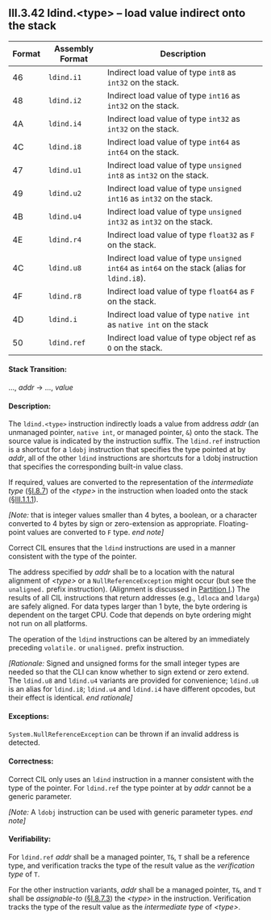 ## III.3.42 ldind.\<type\> &ndash; load value indirect onto the stack

 | Format | Assembly Format | Description
 | ---- | ---- | ----
 | 46 | `ldind.i1` |  Indirect load value of type `int8` as `int32` on the stack.
 | 48 | `ldind.i2` | Indirect load value of type `int16` as `int32` on the stack.
 | 4A | `ldind.i4` | Indirect load value of type `int32` as `int32` on the stack.
 | 4C | `ldind.i8` | Indirect load value of type `int64` as `int64` on the stack.
 | 47 | `ldind.u1` | Indirect load value of type `unsigned int8` as `int32` on the stack.
 | 49 | `ldind.u2` | Indirect load value of type `unsigned int16` as `int32` on the stack.
 | 4B | `ldind.u4` | Indirect load value of type `unsigned int32` as `int32` on the stack.
 | 4E | `ldind.r4` | Indirect load value of type `float32` as `F` on the stack.
 | 4C | `ldind.u8` | Indirect load value of type `unsigned int64` as `int64` on the stack (alias for `ldind.i8`).
 | 4F | `ldind.r8` |  Indirect load value of type `float64` as `F` on the stack.
 | 4D | `ldind.i` | Indirect load value of type `native int` as `native int` on the stack
 | 50 | `ldind.ref` | Indirect load value of type object ref as `O` on the stack.

#### Stack Transition:

&hellip;, _addr_ &rarr; &hellip;, _value_

#### Description:

The `ldind.<type>` instruction indirectly loads a value from address _addr_ (an unmanaged pointer, `native int`, or managed pointer, `&`) onto the stack. The source value is indicated by the instruction suffix. The `ldind.ref` instruction is a shortcut for a `ldobj` instruction that specifies the type pointed at by _addr_, all of the other `ldind` instructions are shortcuts for a `l`dobj instruction that specifies the corresponding built-in value class.

If required, values are converted to the representation of the *intermediate type* (§[I.8.7](i.8.7-assignment-compatibility.md)) of the _\<type\>_ in the instruction when loaded onto the stack (§[III.1.1.1](iii.1.1.1-numeric-data-types.md)).

_[Note:_ that is integer values smaller than 4 bytes, a boolean, or a character converted to 4 bytes by sign or zero-extension as appropriate. Floating-point values are converted to `F` type. _end note]_

Correct CIL ensures that the `ldind` instructions are used in a manner consistent with the type of the pointer.

The address specified by _addr_ shall be to a location with the natural alignment of _\<type\>_ or a `NullReferenceException` might occur (but see the `unaligned.` prefix instruction). (Alignment is discussed in [Partition I](#todo-missing-hyperlink).) The results of all CIL instructions that return addresses (e.g., `ldloca` and `ldarga`) are safely aligned. For data types larger than 1 byte, the byte ordering is dependent on the target CPU. Code that depends on byte ordering might not run on all platforms.

The operation of the `ldind` instructions can be altered by an immediately preceding `volatile.` or `unaligned.` prefix instruction.

_[Rationale:_ Signed and unsigned forms for the small integer types are needed so that the CLI can know whether to sign extend or zero extend. The `ldind.u8` and `ldind.u4` variants are provided for convenience; `ldind.u8` is an alias for `ldind.i8`; `ldind.u4` and `ldind.i4` have different opcodes, but their effect is identical. _end rationale]_

#### Exceptions:

`System.NullReferenceException` can be thrown if an invalid address is detected.

#### Correctness:

Correct CIL only uses an `ldind` instruction in a manner consistent with the type of the pointer. For `ldind.ref` the type pointer at by _addr_ cannot be a generic parameter.

_[Note:_ A `ldobj` instruction can be used with generic parameter types. _end note]_

#### Verifiability:

For `ldind.ref` _addr_ shall be a managed pointer, `T&`, `T` shall be a reference type, and verification tracks the type of the result value as the *verification type* of `T`.

For the other instruction variants, _addr_ shall be a managed pointer, `T&`, and `T` shall be *assignable-to* (§[I.8.7.3](i.8.7.3-general-assignment-compatibility.md)) the _\<type\>_ in the instruction. Verification tracks the type of the result value as the *intermediate type* of _\<type\>_.
